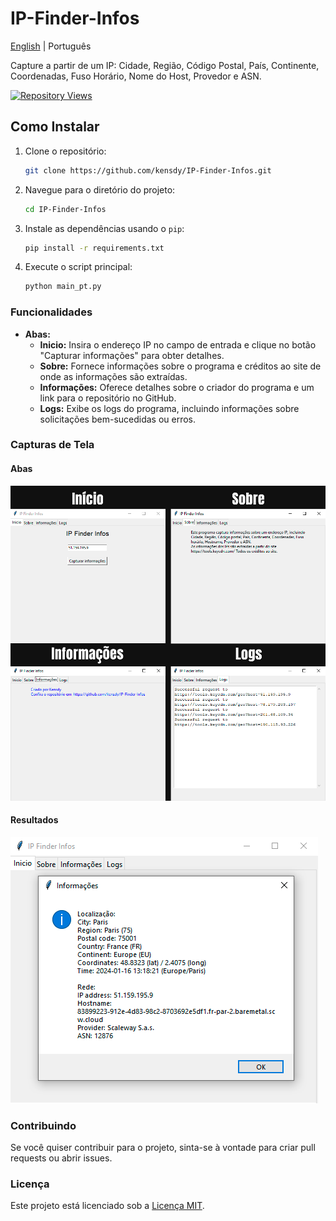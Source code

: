 # IP-Finder-Infos

[English](README.md) | Português

Capture a partir de um IP: Cidade, Região, Código Postal, País, Continente, Coordenadas, Fuso Horário, Nome do Host, Provedor e ASN.

[![Repository Views](https://komarev.com/ghpvc/?username=kensdyip&label=Views&color=brightgreen)]([https://github.com/kensdy/OSINT-Steam](https://github.com/kensdy/QR-Code-Generator))

## Como Instalar

1. Clone o repositório:

    ```bash
    git clone https://github.com/kensdy/IP-Finder-Infos.git
    ```

2. Navegue para o diretório do projeto:

    ```bash
    cd IP-Finder-Infos
    ```

3. Instale as dependências usando o `pip`:

    ```bash
    pip install -r requirements.txt
    ```
    
4. Execute o script principal:

    ```bash
    python main_pt.py
    ```
    
### Funcionalidades

- **Abas:**
  - **Inicio:** Insira o endereço IP no campo de entrada e clique no botão "Capturar informações" para obter detalhes.
  - **Sobre:** Fornece informações sobre o programa e créditos ao site de onde as informações são extraídas.
  - **Informações:** Oferece detalhes sobre o criador do programa e um link para o repositório no GitHub.
  - **Logs:** Exibe os logs do programa, incluindo informações sobre solicitações bem-sucedidas ou erros.
 
### Capturas de Tela

#### Abas

![Guias](abas.png)

#### Resultados

![Informações](resultado.png)

### Contribuindo

Se você quiser contribuir para o projeto, sinta-se à vontade para criar pull requests ou abrir issues.

### Licença

Este projeto está licenciado sob a [Licença MIT](LICENSE).

